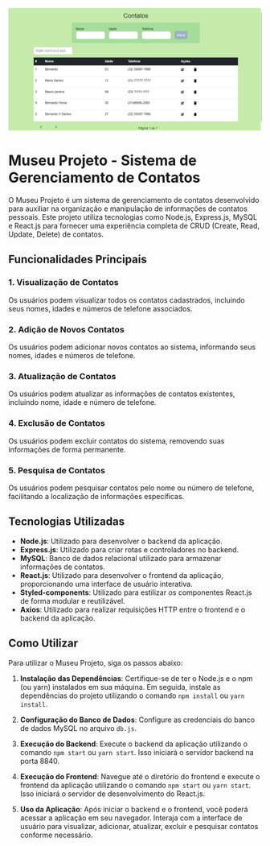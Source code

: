 ![Texto alternativo](https://raw.githubusercontent.com/Julianavdsantos/CRUDContatos/main/telefones.png)


# Museu Projeto - Sistema de Gerenciamento de Contatos

O Museu Projeto é um sistema de gerenciamento de contatos desenvolvido para auxiliar na organização e manipulação de informações de contatos pessoais. Este projeto utiliza tecnologias como Node.js, Express.js, MySQL e React.js para fornecer uma experiência completa de CRUD (Create, Read, Update, Delete) de contatos.

## Funcionalidades Principais

### 1. Visualização de Contatos

Os usuários podem visualizar todos os contatos cadastrados, incluindo seus nomes, idades e números de telefone associados.

### 2. Adição de Novos Contatos

Os usuários podem adicionar novos contatos ao sistema, informando seus nomes, idades e números de telefone. 

### 3. Atualização de Contatos

Os usuários podem atualizar as informações de contatos existentes, incluindo nome, idade e número de telefone.

### 4. Exclusão de Contatos

Os usuários podem excluir contatos do sistema, removendo suas informações de forma permanente.

### 5. Pesquisa de Contatos

Os usuários podem pesquisar contatos pelo nome ou número de telefone, facilitando a localização de informações específicas.

## Tecnologias Utilizadas

- **Node.js**: Utilizado para desenvolver o backend da aplicação.
- **Express.js**: Utilizado para criar rotas e controladores no backend.
- **MySQL**: Banco de dados relacional utilizado para armazenar informações de contatos.
- **React.js**: Utilizado para desenvolver o frontend da aplicação, proporcionando uma interface de usuário interativa.
- **Styled-components**: Utilizado para estilizar os componentes React.js de forma modular e reutilizável.
- **Axios**: Utilizado para realizar requisições HTTP entre o frontend e o backend da aplicação.

## Como Utilizar

Para utilizar o Museu Projeto, siga os passos abaixo:

1. **Instalação das Dependências**: Certifique-se de ter o Node.js e o npm (ou yarn) instalados em sua máquina. Em seguida, instale as dependências do projeto utilizando o comando `npm install` ou `yarn install`.

2. **Configuração do Banco de Dados**: Configure as credenciais do banco de dados MySQL no arquivo `db.js`.

3. **Execução do Backend**: Execute o backend da aplicação utilizando o comando `npm start` ou `yarn start`. Isso iniciará o servidor backend na porta 8840.

4. **Execução do Frontend**: Navegue até o diretório do frontend e execute o frontend da aplicação utilizando o comando `npm start` ou `yarn start`. Isso iniciará o servidor de desenvolvimento do React.js.

5. **Uso da Aplicação**: Após iniciar o backend e o frontend, você poderá acessar a aplicação em seu navegador. Interaja com a interface de usuário para visualizar, adicionar, atualizar, excluir e pesquisar contatos conforme necessário.



